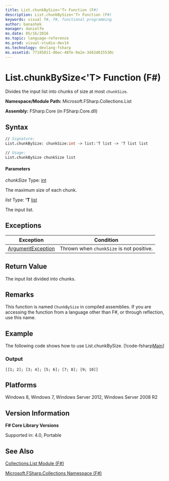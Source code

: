 ```yaml
---
title: List.chunkBySize<'T> Function (F#)
description: List.chunkBySize<'T> Function (F#)
keywords: visual f#, f#, functional programming
author: banashek
manager: danielfe
ms.date: 05/16/2016
ms.topic: language-reference
ms.prod: visual-studio-dev14
ms.technology: devlang-fsharp
ms.assetid: 77185011-d6ec-48fe-9a2e-3d42d615530c
---
```


# List.chunkBySize<'T> Function (F#)

Divides the input list into chunks of size at most `chunkSize`.

**Namespace/Module Path:** Microsoft.FSharp.Collections.List

**Assembly:** FSharp.Core (in FSharp.Core.dll)

## Syntax

```fsharp
// Signature:
List.chunkBySize: chunkSize:int -> list:'T list -> 'T list list

// Usage:
List.chunkBySize chunkSize list
```

#### Parameters

*chunkSize*
Type: [int](https://msdn.microsoft.com/library/025d5455-3622-4ea5-9573-3ecbd4ee1375)

The maximum size of each chunk.

*list*
Type: **'T** [list](https://msdn.microsoft.com/library/c627b668-477b-4409-91ed-06d7f1b3e4a7)

The input list.

## Exceptions

|Exception|Condition|
|----|----|
|[ArgumentException](https://msdn.microsoft.com/library/system.argumentexception.aspx)|Thrown when `chunkSize` is not positive.|

## Return Value

The input list divided into chunks.

## Remarks

This function is named `ChunkBySize` in compiled assemblies. If you are accessing the function from a language other than F#, or through reflection, use this name.

## Example

The following code shows how to use List.chunkBySize.
[!code-fsharp[Main](~samples/snippets/fsharp/lists/snippet69.fs)]

### Output

```
[[1; 2]; [3; 4]; [5; 6]; [7; 8]; [9; 10]]
```

## Platforms

Windows 8, Windows 7, Windows Server 2012, Windows Server 2008 R2

## Version Information

**F# Core Library Versions**

Supported in: 4.0, Portable

## See Also

[Collections.List Module &#40;F&#35;&#41;](Collections.List-Module-%5BFSharp%5D.md)

[Microsoft.FSharp.Collections Namespace &#40;F&#35;&#41;](Microsoft.FSharp.Collections-Namespace-%5BFSharp%5D.md)